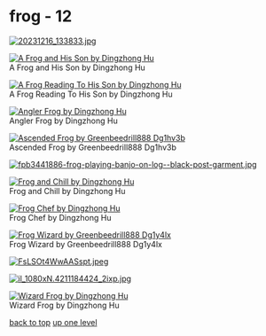 # frog - 12
[![20231216_133833.jpg](https://raw.githubusercontent.com/buckmanc/Wallpapers/main/mobile/frog/20231216_133833.jpg "20231216_133833.jpg")](https://raw.githubusercontent.com/buckmanc/Wallpapers/main/mobile/frog/20231216_133833.jpg)

[![A Frog and His Son by Dingzhong Hu](https://raw.githubusercontent.com/buckmanc/Wallpapers/main/mobile/frog/a%20frog%20and%20his%20son%20by%20Dingzhong%20Hu.jpg "A Frog and His Son by Dingzhong Hu")](https://raw.githubusercontent.com/buckmanc/Wallpapers/main/mobile/frog/a%20frog%20and%20his%20son%20by%20Dingzhong%20Hu.jpg)\
A Frog and His Son by Dingzhong Hu

[![A Frog Reading To His Son by Dingzhong Hu](https://raw.githubusercontent.com/buckmanc/Wallpapers/main/mobile/frog/a%20frog%20reading%20to%20his%20son%20by%20Dingzhong%20Hu.jpg "A Frog Reading To His Son by Dingzhong Hu")](https://raw.githubusercontent.com/buckmanc/Wallpapers/main/mobile/frog/a%20frog%20reading%20to%20his%20son%20by%20Dingzhong%20Hu.jpg)\
A Frog Reading To His Son by Dingzhong Hu

[![Angler Frog by Dingzhong Hu](https://raw.githubusercontent.com/buckmanc/Wallpapers/main/mobile/frog/angler%20frog%20by%20Dingzhong%20Hu.jpg "Angler Frog by Dingzhong Hu")](https://raw.githubusercontent.com/buckmanc/Wallpapers/main/mobile/frog/angler%20frog%20by%20Dingzhong%20Hu.jpg)\
Angler Frog by Dingzhong Hu

[![Ascended Frog by Greenbeedrill888 Dg1hv3b](https://raw.githubusercontent.com/buckmanc/Wallpapers/main/mobile/frog/ascended_frog_by_greenbeedrill888_dg1hv3b.png "Ascended Frog by Greenbeedrill888 Dg1hv3b")](https://raw.githubusercontent.com/buckmanc/Wallpapers/main/mobile/frog/ascended_frog_by_greenbeedrill888_dg1hv3b.png)\
Ascended Frog by Greenbeedrill888 Dg1hv3b

[![fpb3441886-frog-playing-banjo-on-log--black-post-garment.jpg](https://raw.githubusercontent.com/buckmanc/Wallpapers/main/mobile/frog/fpb3441886-frog-playing-banjo-on-log--black-post-garment.jpg "fpb3441886-frog-playing-banjo-on-log--black-post-garment.jpg")](https://raw.githubusercontent.com/buckmanc/Wallpapers/main/mobile/frog/fpb3441886-frog-playing-banjo-on-log--black-post-garment.jpg)

[![Frog and Chill by Dingzhong Hu](https://raw.githubusercontent.com/buckmanc/Wallpapers/main/mobile/frog/frog%20and%20chill%20by%20Dingzhong%20Hu.jpg "Frog and Chill by Dingzhong Hu")](https://raw.githubusercontent.com/buckmanc/Wallpapers/main/mobile/frog/frog%20and%20chill%20by%20Dingzhong%20Hu.jpg)\
Frog and Chill by Dingzhong Hu

[![Frog Chef by Dingzhong Hu](https://raw.githubusercontent.com/buckmanc/Wallpapers/main/mobile/frog/frog%20chef%20by%20Dingzhong%20Hu.jpg "Frog Chef by Dingzhong Hu")](https://raw.githubusercontent.com/buckmanc/Wallpapers/main/mobile/frog/frog%20chef%20by%20Dingzhong%20Hu.jpg)\
Frog Chef by Dingzhong Hu

[![Frog Wizard by Greenbeedrill888 Dg1y4lx](https://raw.githubusercontent.com/buckmanc/Wallpapers/main/mobile/frog/frog_wizard_by_greenbeedrill888_dg1y4lx.png "Frog Wizard by Greenbeedrill888 Dg1y4lx")](https://raw.githubusercontent.com/buckmanc/Wallpapers/main/mobile/frog/frog_wizard_by_greenbeedrill888_dg1y4lx.png)\
Frog Wizard by Greenbeedrill888 Dg1y4lx

[![FsLSOt4WwAASspt.jpeg](https://raw.githubusercontent.com/buckmanc/Wallpapers/main/mobile/frog/FsLSOt4WwAASspt.jpeg "FsLSOt4WwAASspt.jpeg")](https://raw.githubusercontent.com/buckmanc/Wallpapers/main/mobile/frog/FsLSOt4WwAASspt.jpeg)

[![il_1080xN.4211184424_2ixp.jpg](https://raw.githubusercontent.com/buckmanc/Wallpapers/main/mobile/frog/il_1080xN.4211184424_2ixp.jpg "il_1080xN.4211184424_2ixp.jpg")](https://raw.githubusercontent.com/buckmanc/Wallpapers/main/mobile/frog/il_1080xN.4211184424_2ixp.jpg)

[![Wizard Frog by Dingzhong Hu](https://raw.githubusercontent.com/buckmanc/Wallpapers/main/mobile/frog/wizard%20frog%20by%20Dingzhong%20Hu.png "Wizard Frog by Dingzhong Hu")](https://raw.githubusercontent.com/buckmanc/Wallpapers/main/mobile/frog/wizard%20frog%20by%20Dingzhong%20Hu.png)\
Wizard Frog by Dingzhong Hu



[back to top](#)
[up one level](/mobile/README.MD)
